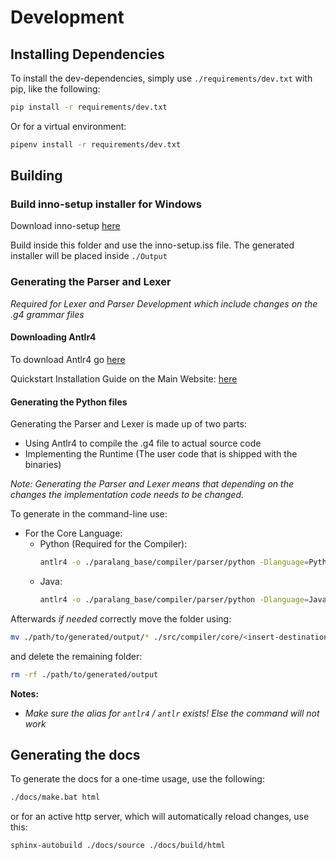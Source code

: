 # Development

## Installing Dependencies

To install the dev-dependencies, simply use `./requirements/dev.txt` with pip,
like the following:

```bash
pip install -r requirements/dev.txt
```

Or for a virtual environment:

```bash
pipenv install -r requirements/dev.txt
```
## Building

### Build inno-setup installer for Windows

Download inno-setup [here](https://jrsoftware.org/download.php/is.exe)

Build inside this folder and use the inno-setup.iss file. The generated
installer will be placed inside `./Output`

### Generating the Parser and Lexer

*Required for Lexer and Parser Development which include changes on the .g4
grammar files*

#### Downloading Antlr4

To download Antlr4
go [here](https://www.antlr.org/download/antlr-4.9.2-complete.jar)

Quickstart Installation Guide on the Main
Website: [here](https://www.antlr.org/)

#### Generating the Python files

Generating the Parser and Lexer is made up of two parts:

- Using Antlr4 to compile the .g4 file to actual source code
- Implementing the Runtime (The user code that is shipped with the binaries)

*Note: Generating the Parser and Lexer means that depending on the changes the
implementation code needs to be changed.*

To generate in the command-line use:

- For the Core Language:
    - Python (Required for the Compiler):
        ```bash
        antlr4 -o ./paralang_base/compiler/parser/python -Dlanguage=Python3 ./Para.g4
        ```
    - Java:
        ```bash
        antlr4 -o ./paralang_base/compiler/parser/python -Dlanguage=Java ./Para.g4
        ```

Afterwards *if needed* correctly move the folder using:

```bash
mv ./path/to/generated/output/* ./src/compiler/core/<insert-destination>/
```

and delete the remaining folder:

```bash
rm -rf ./path/to/generated/output
```

**Notes:**

- *Make sure the alias for `antlr4` / `antlr` exists! Else the command will not
  work*

## Generating the docs

To generate the docs for a one-time usage, use the following:

```bash
./docs/make.bat html
```

or for an active http server, which will automatically reload changes, use
this:

```bash
sphinx-autobuild ./docs/source ./docs/build/html
```

